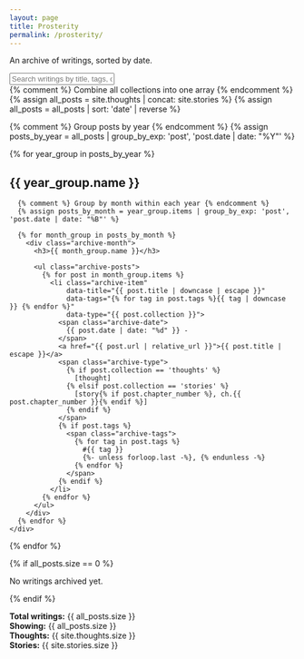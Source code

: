 ```yaml
---
layout: page
title: Prosterity
permalink: /prosterity/
---
```


An archive of writings, sorted by date.

<!-- Search functionality - simple JavaScript filter -->
<div class="search-container">
  <input type="text" 
         id="archive-search" 
         class="search-input" 
         placeholder="Search writings by title, tags, or type..."
         aria-label="Search archive">
</div>

<div class="archive-list">
  {% comment %} Combine all collections into one array {% endcomment %}
  {% assign all_posts = site.thoughts | concat: site.stories %}
  {% assign all_posts = all_posts | sort: 'date' | reverse %}
  
  {% comment %} Group posts by year {% endcomment %}
  {% assign posts_by_year = all_posts | group_by_exp: 'post', 'post.date | date: "%Y"' %}
  
  {% for year_group in posts_by_year %}
    <div class="archive-year">
      <h2>{{ year_group.name }}</h2>
      
      {% comment %} Group by month within each year {% endcomment %}
      {% assign posts_by_month = year_group.items | group_by_exp: 'post', 'post.date | date: "%B"' %}
      
      {% for month_group in posts_by_month %}
        <div class="archive-month">
          <h3>{{ month_group.name }}</h3>
          
          <ul class="archive-posts">
            {% for post in month_group.items %}
              <li class="archive-item" 
                  data-title="{{ post.title | downcase | escape }}"
                  data-tags="{% for tag in post.tags %}{{ tag | downcase }} {% endfor %}"
                  data-type="{{ post.collection }}">
                <span class="archive-date">
                  {{ post.date | date: "%d" }} -
                </span>
                <a href="{{ post.url | relative_url }}">{{ post.title | escape }}</a>
                <span class="archive-type">
                  {% if post.collection == 'thoughts' %}
                    [thought]
                  {% elsif post.collection == 'stories' %}
                    [story{% if post.chapter_number %}, ch.{{ post.chapter_number }}{% endif %}]
                  {% endif %}
                </span>
                {% if post.tags %}
                  <span class="archive-tags">
                    {% for tag in post.tags %}
                      #{{ tag }}
                      {%- unless forloop.last -%}, {% endunless -%}
                    {% endfor %}
                  </span>
                {% endif %}
              </li>
            {% endfor %}
          </ul>
        </div>
      {% endfor %}
    </div>
  {% endfor %}
</div>

<div class="no-results" style="display: none;">
  <p>No writings found matching "<span class="search-term"></span>"</p>
  <p><a href="#" class="clear-search">Clear search</a></p>
</div>

{% if all_posts.size == 0 %}
  <p class="no-content">No writings archived yet.</p>
{% endif %}

<div class="archive-stats">
  <p>
    <strong>Total writings:</strong> <span class="total-count">{{ all_posts.size }}</span><br>
    <strong>Showing:</strong> <span class="showing-count">{{ all_posts.size }}</span><br>
    <strong>Thoughts:</strong> {{ site.thoughts.size }}<br>
    <strong>Stories:</strong> {{ site.stories.size }}
  </p>
</div>

<!-- Simple search JavaScript -->
<script>
(function() {
  // Get elements
  var searchInput = document.getElementById('archive-search');
  var archiveItems = document.querySelectorAll('.archive-item');
  var archiveYears = document.querySelectorAll('.archive-year');
  var archiveMonths = document.querySelectorAll('.archive-month');
  var noResults = document.querySelector('.no-results');
  var searchTerm = document.querySelector('.search-term');
  var showingCount = document.querySelector('.showing-count');
  var clearLink = document.querySelector('.clear-search');
  
  // Search function
  function filterArchive() {
    var query = searchInput.value.toLowerCase();
    var visibleCount = 0;
    
    // If no search query, show everything
    if (query === '') {
      archiveItems.forEach(function(item) {
        item.style.display = '';
      });
      archiveYears.forEach(function(year) {
        year.style.display = '';
      });
      archiveMonths.forEach(function(month) {
        month.style.display = '';
      });
      noResults.style.display = 'none';
      showingCount.textContent = archiveItems.length;
      return;
    }
    
    // Filter items
    archiveItems.forEach(function(item) {
      var title = item.getAttribute('data-title') || '';
      var tags = item.getAttribute('data-tags') || '';
      var type = item.getAttribute('data-type') || '';
      
      // Check if query matches title, tags, or type
      if (title.indexOf(query) > -1 || 
          tags.indexOf(query) > -1 || 
          type.indexOf(query) > -1) {
        item.style.display = '';
        visibleCount++;
      } else {
        item.style.display = 'none';
      }
    });
    
    // Hide empty months and years
    archiveMonths.forEach(function(month) {
      var hasVisibleItems = month.querySelector('.archive-item[style=""]') !== null;
      month.style.display = hasVisibleItems ? '' : 'none';
    });
    
    archiveYears.forEach(function(year) {
      var hasVisibleMonths = year.querySelector('.archive-month[style=""]') !== null;
      year.style.display = hasVisibleMonths ? '' : 'none';
    });
    
    // Show/hide no results message
    if (visibleCount === 0) {
      noResults.style.display = 'block';
      searchTerm.textContent = query;
    } else {
      noResults.style.display = 'none';
    }
    
    // Update count
    showingCount.textContent = visibleCount;
  }
  
  // Event listeners
  searchInput.addEventListener('input', filterArchive);
  searchInput.addEventListener('keyup', filterArchive);
  
  // Clear search
  clearLink.addEventListener('click', function(e) {
    e.preventDefault();
    searchInput.value = '';
    filterArchive();
    searchInput.focus();
  });
  
  // Focus search input when page loads if there's a hash
  if (window.location.hash === '#search') {
    searchInput.focus();
  }
})();
</script> 
